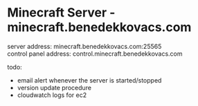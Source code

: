 # Minecraft Server - minecraft.benedekkovacs.com

server address: minecraft.benedekkovacs.com:25565  
control panel address: control.minecraft.benedekkovacs.com

todo:

-   email alert whenever the server is started/stopped
-   version update procedure
-   cloudwatch logs for ec2
